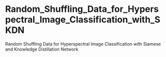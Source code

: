 # Random_Shuffling_Data_for_Hyperspectral_Image_Classification_with_SKDN
Random Shuffling Data for Hyperspectral Image Classification with Siamese and Knowledge Distillation Network
